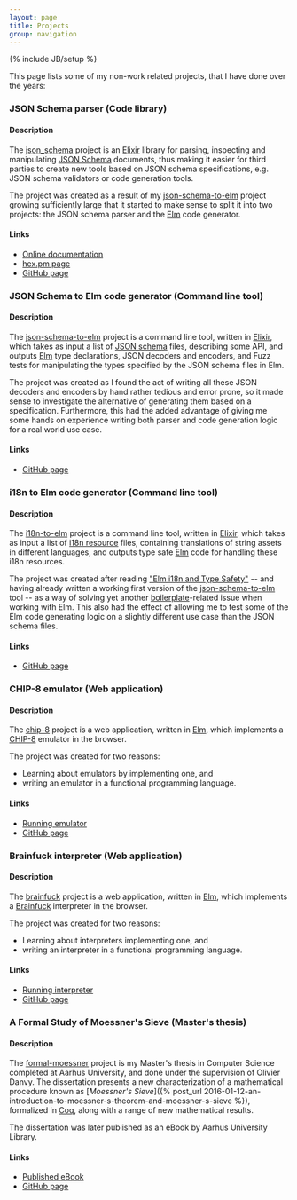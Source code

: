 ```yaml
---
layout: page
title: Projects
group: navigation
---
```

{% include JB/setup %}

This page lists some of my non-work related projects, that I have done over the
years:

### JSON Schema parser (Code library)

#### Description

The [json_schema](https://github.com/dragonwasrobot/json_schema) project is
an [Elixir](https://elixir-lang.org/) library for parsing, inspecting and
manipulating [JSON Schema](http://json-schema.org/) documents, thus making it
easier for third parties to create new tools based on JSON schema
specifications, e.g. JSON schema validators or code generation tools.

The project was created as a result of
my [json-schema-to-elm](https://github.com/dragonwasrobot/json-schema-to-elm)
project growing sufficiently large that it started to make sense to split it
into two projects: the JSON schema parser and the [Elm](http://elm-lang.org/)
code generator.

#### Links

- [Online documentation](https://hexdocs.pm/json_schema/getting-started.html)
- [hex.pm page](https://hex.pm/packages/json_schema)
- [GitHub page](https://github.com/dragonwasrobot/json_schema)

### JSON Schema to Elm code generator (Command line tool)

#### Description

The [json-schema-to-elm](https://github.com/dragonwasrobot/json-schema-to-elm)
project is a command line tool, written in [Elixir](https://elixir-lang.org/),
which takes as input a list of [JSON schema](http://json-schema.org/) files,
describing some API, and outputs [Elm](http://elm-lang.org/) type declarations,
JSON decoders and encoders, and Fuzz tests for manipulating the types specified
by the JSON schema files in Elm.

The project was created as I found the act of writing all these JSON decoders
and encoders by hand rather tedious and error prone, so it made sense to
investigate the alternative of generating them based on a
specification. Furthermore, this had the added advantage of giving me some hands
on experience writing both parser and code generation logic for a real world use
case.

#### Links

- [GitHub page](https://github.com/dragonwasrobot/json-schema-to-elm)

### i18n to Elm code generator (Command line tool)

#### Description

The [i18n-to-elm](https://github.com/dragonwasrobot/i18n-to-elm) project is a
command line tool, written in [Elixir](https://elixir-lang.org/), which takes as
input a list of
[i18n resource](https://en.wikipedia.org/wiki/Internationalization_and_localization)
files, containing translations of string assets in different languages, and
outputs type safe [Elm](http://elm-lang.org/) code for handling these i18n
resources.

The project was created after
reading
["Elm i18n and Type Safety"](https://www.gizra.com/content/elm-i18n-type-safety/) --
and having already written a working first version of
the [json-schema-to-elm](https://github.com/dragonwasrobot/json-schema-to-elm)
tool -- as a way of solving yet
another [boilerplate](https://en.wikipedia.org/wiki/Boilerplate_code)-related
issue when working with Elm. This also had the effect of allowing me to test
some of the Elm code generating logic on a slightly different use case than the
JSON schema files.

#### Links

- [GitHub page](https://github.com/dragonwasrobot/i18n-to-elm)

### CHIP-8 emulator (Web application)

#### Description

The [chip-8](https://github.com/dragonwasrobot/chip-8) project is a web
application, written in [Elm](http://elm-lang.org/), which implements
a [CHIP-8](https://en.wikipedia.org/wiki/CHIP-8) emulator in the browser.

The project was created for two reasons:

- Learning about emulators by implementing one, and
- writing an emulator in a functional programming language.

#### Links

- [Running emulator](https://www.dragonwasrobot.com/chip-8/)
- [GitHub page](https://github.com/dragonwasrobot/chip-8)

### Brainfuck interpreter (Web application)

#### Description

The [brainfuck](https://github.com/dragonwasrobot/brainfuck) project is a web
application, written in [Elm](http://elm-lang.org/), which implements
a [Brainfuck](https://en.wikipedia.org/wiki/Brainfuck) interpreter in the
browser.

The project was created for two reasons:

- Learning about interpreters implementing one, and
- writing an interpreter in a functional programming language.

#### Links

- [Running interpreter](https://www.dragonwasrobot.com/brainfuck/)
- [GitHub page](https://github.com/dragonwasrobot/brainfuck)

### A Formal Study of Moessner's Sieve (Master's thesis)

#### Description

The [formal-moessner](https://github.com/dragonwasrobot/formal-moessner) project
is my Master's thesis in Computer Science completed at Aarhus University, and
done under the supervision of Olivier Danvy. The dissertation presents a new
characterization of a mathematical procedure known as
[*Moessner's Sieve*]({% post_url 2016-01-12-an-introduction-to-moessner-s-theorem-and-moessner-s-sieve %}),
formalized in [Coq](https://coq.inria.fr/), along with a range of new
mathematical results.

The dissertation was later published as an eBook by Aarhus University Library.

#### Links

- [Published eBook](http://ebooks.au.dk/index.php/aul/catalog/book/213)
- [GitHub page](https://github.com/dragonwasrobot/formal-moessner)

